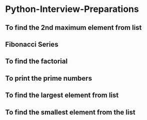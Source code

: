 # Python-Interview-Preparations

## To find the 2nd maximum element from list
## Fibonacci Series
## To find the factorial
## To print the prime numbers
## To find the largest element from list
## To find the smallest element from the list

